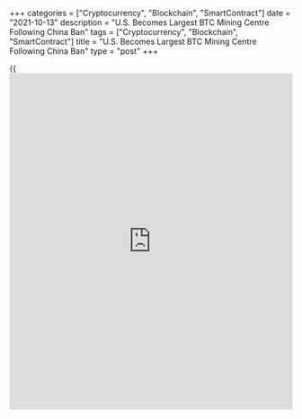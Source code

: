 +++
categories = ["Cryptocurrency", "Blockchain", "SmartContract"]
date = "2021-10-13"
description = "U.S. Becomes Largest BTC Mining Centre Following China Ban"
tags = ["Cryptocurrency", "Blockchain", "SmartContract"]
title = "U.S. Becomes Largest BTC Mining Centre Following China Ban"
type = "post"
+++

{{<iframe id="large-banner" src="https://www.bounty.group/#slide=25.0" width="100%" height="600" scrolling="no" style="border: 0px solid rgb(216, 221, 230); border-radius: 3px;">}}

HONG KONG (Reuters) - The United States has overtaken China to account
for the largest share of the world’s [bitcoin](https://www.letsplayfx.com/blog/forex-for-bitcoin/) mining, data published on
Wednesday by the UK’s Cambridge Centre for Alternative Finance showed.

Chinese authorities banned the activity earlier this year causing miners
to shut up shop or move overseas.

China’s share of the power of computers connected to the global [bitcoin](https://www.letsplayfx.com/blog/forex-for-bitcoin/)
network, known as the “hash rate”, fell to zero by July from 44% in May,
the data showed.

The United States now accounts for the largest share of mining, some
35.4% of the global hash rate as of end-August, followed by Kazakhstan
and Russia, the data showed.

_Reporting by Alun John; editing by Jason Neely_